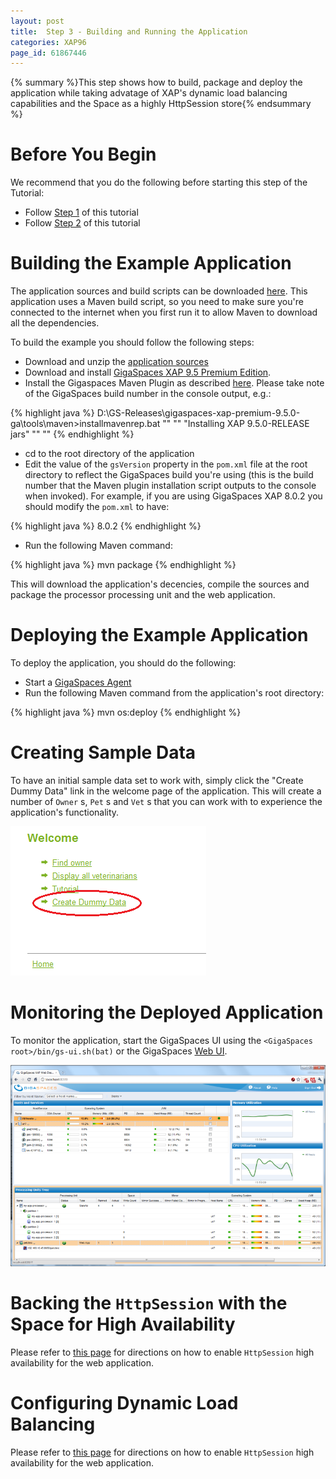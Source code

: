 ```yaml
---
layout: post
title:  Step 3 - Building and Running the Application
categories: XAP96
page_id: 61867446
---
```


{% summary %}This step shows how to build, package and deploy the application while taking advatage of XAP's dynamic load balancing capabilities and the Space as a highly HttpSession store{% endsummary %}

# Before You Begin 

We recommend that you do the following before starting this step of the Tutorial: 

- Follow [Step 1](/xap96/2012/10/15/step-1---adjusting-your-jpa-domain-model-to-the-xap-jpa-implementation.html) of this tutorial
- Follow [Step 2](/xap96/2012/09/02/step-2---using-the-power-of-the-space-to-scale-your-data-access-layer.html) of this tutorial

# Building the Example Application 

The application sources and build scripts can be downloaded [here](/attachment_files/petclinic.zip). This application uses a Maven build script, so you need to make sure you're connected to the internet when you first run it to allow Maven to download all the dependencies.  

To build the example you should follow the following steps: 

- Download and unzip the [application sources](/attachment_files/petclinic.zip)
- Download and install [GigaSpaces XAP 9.5 Premium Edition](http://www.gigaspaces.com/LatestProductVersion). 
- Install the Gigaspaces Maven Plugin as described [here](/xap96/2013/07/04/maven-plugin.html). Please take note of the GigaSpaces build number in the console output, e.g.: 

{% highlight java %}
D:\GS-Releases\gigaspaces-xap-premium-9.5.0-ga\tools\maven>installmavenrep.bat
""
""
"Installing XAP 9.5.0-RELEASE jars"
""
""
{% endhighlight %}

- cd to the root directory of the application
- Edit the value of the `gsVersion` property in the `pom.xml` file at the root directory to reflect the GigaSpaces build you're using (this is the build number that the Maven plugin installation script outputs to the console when invoked). 
For example, if you are using GigaSpaces XAP 8.0.2 you should modify the `pom.xml` to have: 

{% highlight java %}
<gsVersion>8.0.2</gsVersion>
{% endhighlight %}

- Run the following Maven command: 

{% highlight java %}
mvn package
{% endhighlight %}

This will download the application's decencies, compile the sources and package the processor processing unit and the web application. 

# Deploying the Example Application 

To deploy the application, you should do the following: 

- Start a [GigaSpaces Agent](/xap96/2012/06/05/the-grid-service-agent.html)
- Run the following Maven command from the application's root directory:

{% highlight java %}
mvn os:deploy
{% endhighlight %}

# Creating Sample Data 

To have an initial sample data set to work with, simply click the "Create Dummy Data" link in the welcome page of the application. This will create a number of `Owner` s, `Pet` s and `Vet` s that you can work with to experience the application's functionality. 

![dummy-data.png](/attachment_files/dummy-data.png)

# Monitoring the Deployed Application

To monitor  the application, start the GigaSpaces UI using the `<GigaSpaces root>/bin/gs-ui.sh(bat)` or the GigaSpaces [Web UI](/xap96/2013/06/16/web-management-console.html).

![web-ui-pc.png](/attachment_files/web-ui-pc.png)

# Backing the `HttpSession` with the Space for High Availability

Please refer to [this page](/xap96/2013/04/03/step-2---enabling-http-session-failover-and-fault-tolerance.html) for directions on how to enable `HttpSession` high availability for the web application. 

# Configuring Dynamic Load Balancing 

Please refer to [this page](/xap96/2013/04/03/step-3---scaling-the-data-access-layer.html) for directions on how to enable `HttpSession` high availability for the web application. 

